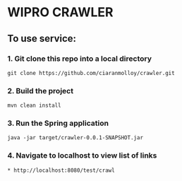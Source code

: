 # WIPRO CRAWLER

## To use service:

### 1. Git clone this repo into a local directory
```
git clone https://github.com/ciaranmolloy/crawler.git
```

### 2. Build the project
```
mvn clean install
```

### 3. Run the Spring application
```
java -jar target/crawler-0.0.1-SNAPSHOT.jar
```

### 4. Navigate to localhost to view  list of links
```
* http://localhost:8080/test/crawl
```
